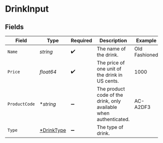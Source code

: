 # DrinkInput


## Fields

| Field                                                             | Type                                                              | Required                                                          | Description                                                       | Example                                                           |
| ----------------------------------------------------------------- | ----------------------------------------------------------------- | ----------------------------------------------------------------- | ----------------------------------------------------------------- | ----------------------------------------------------------------- |
| `Name`                                                            | *string*                                                          | :heavy_check_mark:                                                | The name of the drink.                                            | Old Fashioned                                                     |
| `Price`                                                           | *float64*                                                         | :heavy_check_mark:                                                | The price of one unit of the drink in US cents.                   | 1000                                                              |
| `ProductCode`                                                     | **string*                                                         | :heavy_minus_sign:                                                | The product code of the drink, only available when authenticated. | AC-A2DF3                                                          |
| `Type`                                                            | [*DrinkType](../../models/shared/drinktype.md)                    | :heavy_minus_sign:                                                | The type of drink.                                                |                                                                   |
